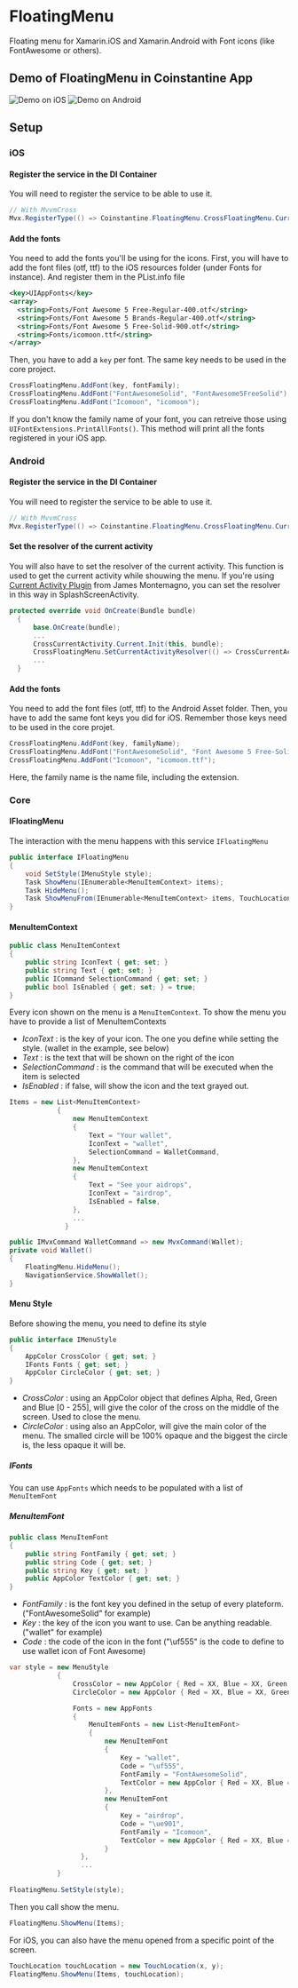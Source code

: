 # FloatingMenu
Floating menu for Xamarin.iOS and Xamarin.Android with Font icons (like FontAwesome or others).

## Demo of FloatingMenu in Coinstantine App
![Demo on iOS](https://github.com/riadus/FloatingMenu/blob/master/Images/FloatingMenuiOS.gif)
![Demo on Android](https://github.com/riadus/FloatingMenu/blob/master/Images/FloatingMenuAndroid.gif)

## Setup

### iOS
#### Register the service in the DI Container
You will need to register the service to be able to use it.
```csharp
// With MvvmCross
Mvx.RegisterType(() => Coinstantine.FloatingMenu.CrossFloatingMenu.Current);
```
#### Add the fonts
You need to add the fonts you'll be using for the icons. 
First, you will have to add the font files (otf, ttf) to the iOS resources folder (under Fonts for instance). And register them in the PList.info file
```xml
<key>UIAppFonts</key>
<array>
  <string>Fonts/Font Awesome 5 Free-Regular-400.otf</string>
  <string>Fonts/Font Awesome 5 Brands-Regular-400.otf</string>
  <string>Fonts/Font Awesome 5 Free-Solid-900.otf</string>
  <string>Fonts/icomoon.ttf</string>
</array>
```
Then, you have to add a `key` per font. The same key needs to be used in the core project.

```csharp
CrossFloatingMenu.AddFont(key, fontFamily);
CrossFloatingMenu.AddFont("FontAwesomeSolid", "FontAwesome5FreeSolid");
CrossFloatingMenu.AddFont("Icomoon", "icomoon");
```

If you don't know the family name of your font, you can retreive those using ```UIFontExtensions.PrintAllFonts()```. This method will print all the fonts registered in your iOS app.

### Android
#### Register the service in the DI Container
You will need to register the service to be able to use it.
```csharp
// With MvvmCross
Mvx.RegisterType(() => Coinstantine.FloatingMenu.CrossFloatingMenu.Current);
```
#### Set the resolver of the current activity
You will also have to set the resolver of the current activity. This function is used to get the current activity while shouwing the menu.
If you're using [Current Activity Plugin](https://github.com/jamesmontemagno/Xamarin.Plugins/tree/master/CurrentActivity) from James Montemagno, you can set the resolver in this way in SplashScreenActivity.
```csharp
protected override void OnCreate(Bundle bundle)
  {
      base.OnCreate(bundle);
      ...
      CrossCurrentActivity.Current.Init(this, bundle);
      CrossFloatingMenu.SetCurrentActivityResolver(() => CrossCurrentActivity.Current.Activity);
      ...
  }
```
#### Add the fonts
You need to add the font files (otf, ttf) to the Android Asset folder.
Then, you have to add the same font keys you did for iOS. Remember those keys need to be used in the core projet.
```csharp
CrossFloatingMenu.AddFont(key, familyName);
CrossFloatingMenu.AddFont("FontAwesomeSolid", "Font Awesome 5 Free-Solid-900.otf");
CrossFloatingMenu.AddFont("Icomoon", "icomoon.ttf");
```
Here, the family name is the name file, including the extension.

### Core

#### IFloatingMenu
The interaction with the menu happens with this service ```IFloatingMenu```

```csharp
public interface IFloatingMenu
{
    void SetStyle(IMenuStyle style);
    Task ShowMenu(IEnumerable<MenuItemContext> items);
    Task HideMenu();
    Task ShowMenuFrom(IEnumerable<MenuItemContext> items, TouchLocation touchLocation);
}
```
#### MenuItemContext

```csharp
public class MenuItemContext
{
    public string IconText { get; set; }
    public string Text { get; set; }
    public ICommand SelectionCommand { get; set; }
    public bool IsEnabled { get; set; } = true;
}
```

Every icon shown on the menu is a ```MenuItemContext```. To show the menu you have to provide a list of MenuItemContexts
* *IconText* : is the key of your icon. The one you define while setting the style. (wallet in the example, see below)
* *Text* : is the text that will be shown on the right of the icon
* *SelectionCommand* : is the command that will be executed when the item is selected
* *IsEnabled* : if false, will show the icon and the text grayed out.

```csharp
Items = new List<MenuItemContext>
            {
                new MenuItemContext
                {
                    Text = "Your wallet",
                    IconText = "wallet",
                    SelectionCommand = WalletCommand,
                },
                new MenuItemContext
                {
                    Text = "See your aidrops",
                    IconText = "airdrop",
                    IsEnabled = false,
                },
                ...
              }              
```
```csharp
public IMvxCommand WalletCommand => new MvxCommand(Wallet);
private void Wallet()
{
    FloatingMenu.HideMenu();
    NavigationService.ShowWallet();
}
```

#### Menu Style
Before showing the menu, you need to define its style
```csharp
public interface IMenuStyle
{
    AppColor CrossColor { get; set; }
    IFonts Fonts { get; set; }
    AppColor CircleColor { get; set; }
}
```
* *CrossColor* : using an AppColor object that defines Alpha, Red, Green and Blue [0 - 255], will give the color of the cross on the middle of the screen. Used to close the menu.
* *CircleColor* : using also an AppColor, will give the main color of the menu. The smalled circle will be 100% opaque and the biggest the circle is, the less opaque it will be.
##### IFonts
You can use ```AppFonts``` which needs to be populated with a list of ```MenuItemFont```
##### MenuItemFont
```csharp
public class MenuItemFont
{
    public string FontFamily { get; set; }
    public string Code { get; set; }
    public string Key { get; set; }
    public AppColor TextColor { get; set; }
}
```
* *FontFamily* : is the font key you defined in the setup of every plateform. ("FontAwesomeSolid" for example)
* *Key* : the key of the icon you want to use. Can be anything readable. ("wallet" for example)
* *Code* : the code of the icon in the font ("\uf555" is the code to define to use wallet icon of Font Awesome)

```csharp
var style = new MenuStyle
            {
                CrossColor = new AppColor { Red = XX, Blue = XX, Green = XX },
                CircleColor = new AppColor { Red = XX, Blue = XX, Green = XX },

                Fonts = new AppFonts
                {
                    MenuItemFonts = new List<MenuItemFont>
                    {
                        new MenuItemFont
                        {
                            Key = "wallet",
                            Code = "\uf555",
                            FontFamily = "FontAwesomeSolid",
                            TextColor = new AppColor { Red = XX, Blue = XX, Green = XX }
                        },
                        new MenuItemFont
                        {
                            Key = "airdrop",
                            Code = "\ue901",
                            FontFamily = "Icomoon",
                            TextColor = new AppColor { Red = XX, Blue = XX, Green = XX }
                        }
                  },
                  ...
            }
            
FloatingMenu.SetStyle(style);            
```
Then you call show the menu. 
```csharp
FloatingMenu.ShowMenu(Items);
```

For iOS, you can also have the menu opened from a specific point of the screen.

```csharp
TouchLocation touchLocation = new TouchLocation(x, y);
FloatingMenu.ShowMenu(Items, touchLocation);
```












